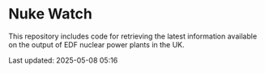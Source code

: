 # Nuke Watch

This repository includes code for retrieving the latest information available on the output of EDF nuclear power plants in the UK.

Last updated: 2025-05-08 05:16